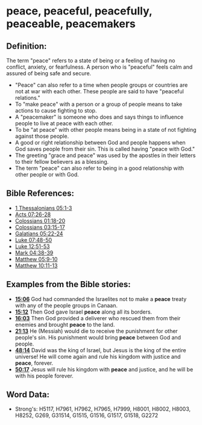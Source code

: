 # peace, peaceful, peacefully, peaceable, peacemakers #

## Definition: ##

The term "peace" refers to a state of being or a feeling of having no conflict, anxiety, or fearfulness. A person who is "peaceful" feels calm and assured of being safe and secure.

* "Peace" can also refer to a time when people groups or countries are not at war with each other. These people are said to have "peaceful relations."
* To "make peace" with a person or a group of people means to take actions to cause fighting to stop.
* A "peacemaker" is someone who does and says things to influence people to live at peace with each other.
* To be "at peace" with other people means being in a state of not fighting against those people.
* A good or right relationship between God and people happens when God saves people from their sin. This is called having "peace with God."
* The greeting "grace and peace" was used by the apostles in their letters to their fellow believers as a blessing.
* The term "peace" can also refer to being in a good relationship with other people or with God.

## Bible References: ##

* [1 Thessalonians 05:1-3](rc://en/tn/help/1th/05/01)
* [Acts 07:26-28](rc://en/tn/help/act/07/26)
* [Colossians 01:18-20](rc://en/tn/help/col/01/18)
* [Colossians 03:15-17](rc://en/tn/help/col/03/15)
* [Galatians 05:22-24](rc://en/tn/help/gal/05/22)
* [Luke 07:48-50](rc://en/tn/help/luk/07/48)
* [Luke 12:51-53](rc://en/tn/help/luk/12/51)
* [Mark 04:38-39](rc://en/tn/help/mrk/04/38)
* [Matthew 05:9-10](rc://en/tn/help/mat/05/09)
* [Matthew 10:11-13](rc://en/tn/help/mat/10/11)

## Examples from the Bible stories: ##

* __[15:06](rc://en/tn/help/obs/15/06)__ God had commanded the Israelites not to make a __peace__ treaty with any of the people groups in Canaan.  
* __[15:12](rc://en/tn/help/obs/15/12)__ Then God gave Israel __peace__ along all its borders. 
* __[16:03](rc://en/tn/help/obs/16/03)__ Then God provided a deliverer who rescued them from their enemies and brought __peace__ to the land. 
* __[21:13](rc://en/tn/help/obs/21/13)__ He (Messiah) would die to receive the punishment for other people's sin. His punishment would bring __peace__ between God and people. 
* __[48:14](rc://en/tn/help/obs/48/14)__ David was the king of Israel, but Jesus is the king of the entire universe! He will come again and rule his kingdom with justice and __peace__, forever.
* __[50:17](rc://en/tn/help/obs/50/17)__ Jesus will rule his kingdom with __peace__ and justice, and he will be with his people forever.

## Word Data: ##

* Strong's: H5117, H7961, H7962, H7965, H7999, H8001, H8002, H8003, H8252, G269, G31514, G1515, G1516, G1517, G1518, G2272
